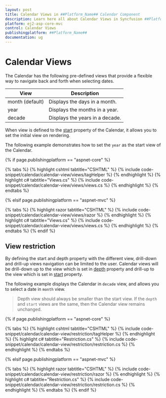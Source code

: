 ```yaml
---
layout: post
title: Calendar Views in ##Platform_Name## Calendar Component
description: Learn here all about Calendar Views in Syncfusion ##Platform_Name## Calendar component of Syncfusion Essential JS 2 and more.
platform: ej2-asp-core-mvc
control: Calendar Views
publishingplatform: ##Platform_Name##
documentation: ug
---
```



# Calendar Views

The Calendar has the following pre-defined views that provide a flexible way to navigate back and forth when selecting dates.

| **View** | **Description** |
| --- | --- |
| month (default) | Displays the days in a month. |
| year | Displays the months in a year. |
| decade | Displays the years in a decade. |

When view is defined to the [start](https://help.syncfusion.com/cr/aspnetcore-js2/Syncfusion.EJ2.Calendars.DatePicker.html#Syncfusion_EJ2_Calendars_DatePicker_Start) property of the Calendar, it allows you to set the initial view on rendering.

The following example demonstrates how to set the `year` as the start view of the Calendar.

{% if page.publishingplatform == "aspnet-core" %}

{% tabs %}
{% highlight cshtml tabtitle="CSHTML" %}
{% include code-snippet/calendar/calendar-view/views/tagHelper %}
{% endhighlight %}
{% highlight c# tabtitle="Views.cs" %}
{% include code-snippet/calendar/calendar-view/views/views.cs %}
{% endhighlight %}
{% endtabs %}

{% elsif page.publishingplatform == "aspnet-mvc" %}

{% tabs %}
{% highlight razor tabtitle="CSHTML" %}
{% include code-snippet/calendar/calendar-view/views/razor %}
{% endhighlight %}
{% highlight c# tabtitle="Views.cs" %}
{% include code-snippet/calendar/calendar-view/views/views.cs %}
{% endhighlight %}
{% endtabs %}
{% endif %}



## View restriction

By defining the start and depth property with the different view, drill-down and drill-up views navigation can be limited to the user. Calendar views will be drill-down up to the view which is set in [depth](https://help.syncfusion.com/cr/aspnetcore-js2/Syncfusion.EJ2.Calendars.Calendar.html#Syncfusion_EJ2_Calendars_Calendar_Depth) property and drill-up to the view which is set in [start](https://help.syncfusion.com/cr/aspnetcore-js2/Syncfusion.EJ2.Calendars.Calendar.html#Syncfusion_EJ2_Calendars_Calendar_Start) property.

The following example displays the Calendar in `decade` view, and allows you to select a date in `month` view.

> Depth view should always be smaller than the start view. If the `depth` and `start` views are the same, then the Calendar view remains unchanged.

{% if page.publishingplatform == "aspnet-core" %}

{% tabs %}
{% highlight cshtml tabtitle="CSHTML" %}
{% include code-snippet/calendar/calendar-view/restriction/tagHelper %}
{% endhighlight %}
{% highlight c# tabtitle="Restriction.cs" %}
{% include code-snippet/calendar/calendar-view/restriction/restriction.cs %}
{% endhighlight %}
{% endtabs %}

{% elsif page.publishingplatform == "aspnet-mvc" %}

{% tabs %}
{% highlight razor tabtitle="CSHTML" %}
{% include code-snippet/calendar/calendar-view/restriction/razor %}
{% endhighlight %}
{% highlight c# tabtitle="Restriction.cs" %}
{% include code-snippet/calendar/calendar-view/restriction/restriction.cs %}
{% endhighlight %}
{% endtabs %}
{% endif %}


